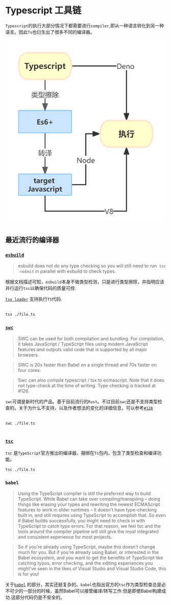 # Typescript 工具链


`Typescript`的执行大部分情况下都需要进行`compiler`,即从一种语言转化到另一种语言。因此`Ts`也衍生出了很多不同的编译器。

![转换和执行](./image/transform.png)

## 最近流行的编译器

### [`esbuild`](https://esbuild.github.io/content-types/#typescript)

> esbuild does not do any type checking so you will still need to run` tsc -noEmit` in parallel with esbuild to check types. 

根据文档描述可知，`esbuild`本身不做类型检测，只是进行类型擦除，并指明应该并行运行`tsc`以确保代码的质量可控.

[`tsx loader`](https://github.com/esbuild-kit/tsx) 支持执行`TS`代码.

```bath

tsx ./file.ts

```

### [`swc`](https://swc.rs/)

> SWC can be used for both compilation and bundling. For compilation, it takes JavaScript / TypeScript files using modern JavaScript features and outputs valid code that is supported by all major browsers.

> SWC is 20x faster than Babel on a single thread and 70x faster on four cores.

> Swc can also compile typescript / tsx to ecmascript. Note that it does not type-check at the time of writing. Type checking is tracked at #126.

`swc`可谓是新时代的产品。基于目前流行的`Rust`。不过目前`swc`还是不支持类型检查的，关于为什么不支持，以及作者想法的变化的详细信息，可以参考[`#126`](https://github.com/swc-project/swc/issues/126)

```bath

swc ./file.ts


```

### [`tsc`](https://www.typescriptlang.org/docs/handbook/compiler-options.html#handbook-content)



`tsc` 是`TypeScript`官方推出的编译器，捆绑在`Ts`包内，包含了类型检查和编译功能。

```bath
tsc ./file.ts
```

### `babel`

> Using the TypeScript compiler is still the preferred way to build TypeScript. While Babel can take over compiling/transpiling – doing things like erasing your types and rewriting the newest ECMAScript features to work in older runtimes – it doesn’t have type-checking built in, and still requires using TypeScript to accomplish that. So even if Babel builds successfully, you might need to check in with TypeScript to catch type errors. For that reason, we feel tsc and the tools around the compiler pipeline will still give the most integrated and consistent experience for most projects.

> So if you’re already using TypeScript, maybe this doesn’t change much for you. But if you’re already using Babel, or interested in the Babel ecosystem, and you want to get the benefits of TypeScript like catching typos, error checking, and the editing experiences you might’ve seen in the likes of Visual Studio and Visual Studio Code, this is for you!

关于[`babel`](https://devblogs.microsoft.com/typescript/typescript-and-babel-7/
) 的部分，其实还挺复杂的。`babel`也指出官方的`tsc`作为类型检查总是必不可少的一部分的时候，虽然Babel可以接管编译/转写工作.但是即使Babel构建成功.这部分代码仍是不安全的。

